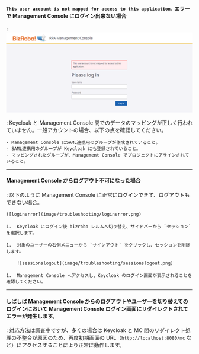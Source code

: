 #### `This user account is not mapped for access to this application.` エラーで Management Console にログイン出来ない場合

: ![loginerror](image/troubleshooting/loginerror.png)

: Keycloak と Management Console 間でのデータのマッピングが正しく行われていません。一般アカウントの場合、以下の点を確認してください。

    - Management Console にSAML連携用のグループが作成されていること。
    - SAML連携用のグループが Keycloak にも登録されていること。
    - マッピングされたグループが、Management Console でプロジェクトにアサインされていること。

---

#### Management Console からログアウト不可になった場合

: 以下のように Management Console に正常にログインできず、ログアウトもできない場合。

    ![loginerror](image/troubleshooting/loginerror.png)

    1.  Keycloak にログイン後 bizrobo レルムへ切り替え、サイドバーから `セッション` を選択します。

    1.  対象のユーザーの右側メニューから `サインアウト` をクリックし、セッションを削除します。

        ![sessionslogout](image/troubleshooting/sessionslogout.png)

    1.  Management Console へアクセスし、Keycloak のログイン画面が表示されることを確認してください。

---

#### しばしば Management Console からのログアウトやユーザーを切り替えてのログインにおいて Management Console ログイン画面にリダイレクトされてエラーが発生します。

: 対応方法は調査中ですが、多くの場合は Keycloak と MC 間のリダイレクト処理の不整合が原因のため、再度初期画面の URL（`http://localhost:8080/mc` など）にアクセスすることにより正常に動作します。
